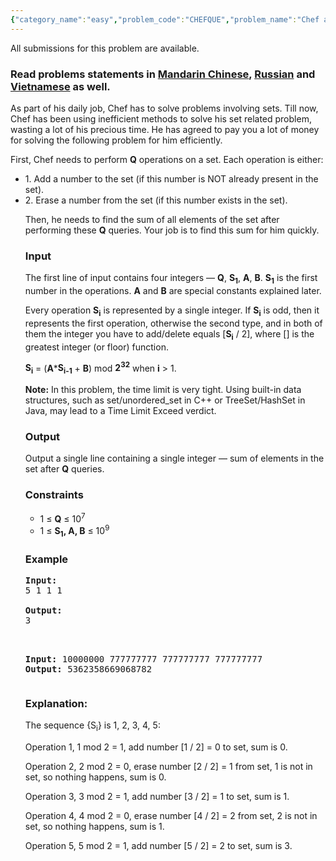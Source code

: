 ```yaml
---
{"category_name":"easy","problem_code":"CHEFQUE","problem_name":"Chef and Queries","languages_supported":{"0":"C","1":"CPP14","2":"JAVA","3":"PYTH","4":"PYTH 3.4"},"max_timelimit":2,"source_sizelimit":50000,"problem_author":"mgch","problem_tester":null,"date_added":"9-12-2015","tags":{"0":"bitset","1":"cook65","2":"easy","3":"hashing","4":"mgch"},"editorial_url":"http://discuss.codechef.com/problems/CHEFQUE","time":{"view_start_date":1450636200,"submit_start_date":1450636200,"visible_start_date":1450636200,"end_date":1735669800},"layout":"problem"}
---
```

<span class="solution-visible-txt">All submissions for this problem are available.</span><h3> Read problems statements in <a target="_blank" href="http://www.codechef.com/download/translated/COOK65/mandarin/CHEFQUE.pdf">Mandarin Chinese</a>, <a target="_blank" href="http://www.codechef.com/download/translated/COOK65/russian/CHEFQUE.pdf">Russian</a> and <a target="_blank" href="http://www.codechef.com/download/translated/COOK65/vietnamese/CHEFQUE.pdf">Vietnamese</a> as well.</h3>


<p>
As part of his daily job, Chef has to solve problems involving sets. Till now, Chef has been using inefficient methods to solve his set related problem, wasting a lot of his precious time. He has agreed to pay you a lot of money for solving the following problem for him efficiently.
</p>
<p>
First, Chef needs to perform <b>Q</b> operations on a set. Each operation is either:
<ul>
<li>1. Add a number to the set (if this number is NOT already present in the set).</li>
<li>2. Erase a number from the set (if this number exists in the set).</li>
</ol>
</p>

<p>
Then, he needs to find the sum of all elements of the set after performing these <b>Q</b> queries. Your job is to find this sum for him quickly.
</p>

<h3>Input</h3>
The first line of input contains four integers — <b>Q</b>, <b>S<sub>1</sub></b>, <b>A</b>, <b>B</b>. <b>S<sub>1</sub></b> is the first number in the operations. <b>A</b> and <b>B</b> are special constants explained later.
<p>
Every operation <b>S<sub>i</sub></b> is represented by a single integer. If <b>S<sub>i</sub></b> is odd, then it represents the first operation, otherwise the second type, and in both of them the integer you have to add/delete equals [<b>S<sub>i</sub></b> / 2], where [] is the greatest integer (or floor) function.
<p> 
<b>S<sub>i</sub></b> = (<b>A</b>*<b>S<sub>i-1</sub></b> + <b>B</b>) mod <b>2<sup>32</sup></b> when <b>i</b> > 1.
</p>
<p>
<b>Note:</b> In this problem, the time limit is very tight. Using built-in data structures, such as set/unordered_set in C++ or TreeSet/HashSet in Java, may lead to a Time Limit Exceed verdict.
</p>

<h3>Output</h3>
Output a single line containing a single integer — sum of elements in the set after <b>Q</b> queries.

<h3>Constraints</h3>
<ul>
<li>1 ≤ <b>Q</b> ≤ 10<sup>7</sup></li>
<li>1 ≤ <b>S<sub>1</sub>, A, B</b> ≤ 10<sup>9<sup></li>
</ul>

<h3>Example</h3>
<pre>
<b>Input:</b>
<tt>5 1 1 1
</tt>
<b>Output:</b>
<tt>3
</tt>

<b>Input:</b>
<tt>10000000 777777777 777777777 777777777
</tt>
<b>Output:</b>
<tt>5362358669068782</tt>
</pre>

<h3>Explanation:</h3>
<p>
The sequence {S<sub>i</sub>} is 1, 2, 3, 4, 5:
<p>
Operation 1, 1 mod 2 = 1, add number [1 / 2] = 0 to set, sum is 0.
</p>
<p>
Operation 2, 2 mod 2 = 0, erase number [2 / 2] = 1 from set, 1 is not in set, so nothing happens, sum is 0.
</p>
<p>
Operation 3, 3 mod 2 = 1, add number [3 / 2] = 1 to set, sum is 1.
</p>
<p>
Operation 4, 4 mod 2 = 0, erase number [4 / 2] = 2 from set, 2 is not in set, so nothing happens, sum is 1.
</p>
<p>
Operation 5, 5 mod 2 = 1, add number [5 / 2] = 2 to set, sum is 3.
</p>